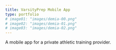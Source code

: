 ```yaml
---
title: VarsityPrep Mobile App 
type: portfolio
# image01: "images/demia-00.png"
# image02: "images/demia-01.png"
# image03: "images/demia-02.png"
---
```


A mobile app for a private athletic training provider. 